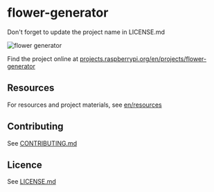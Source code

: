 # flower-generator

Don't forget to update the project name in LICENSE.md

![flower generator](en/images/banner.png)

Find the project online at [projects.raspberrypi.org/en/projects/flower-generator](https://projects.raspberrypi.org/en/projects/flower-generator)

## Resources
For resources and project materials, see [en/resources](https://github.com/raspberrypilearning/flower-generator/tree/master/en/resources)

## Contributing
See [CONTRIBUTING.md](CONTRIBUTING.md)

## Licence
 See [LICENSE.md](LICENSE.md)
